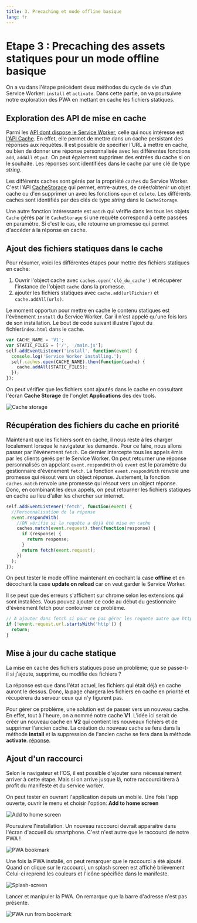 ```yaml
---
title: 3. Precaching et mode offline basique
lang: fr
---
```


# Etape 3 : Precaching des assets statiques pour un mode offline basique

On a vu dans l'étape précédent deux méthodes du cycle de vie d'un Service Worker: `install` et `activate`. Dans cette partie, on va poursuivre notre exploration des PWA en mettant en cache les fichiers statiques.

## Exploration des API de mise en cache

Parmi les [API dont dispose le Service Worker](https://developer.mozilla.org/en-US/docs/Web/API/Service_Worker_API), celle qui nous intéresse est [l'API Cache](https://developer.mozilla.org/en-US/docs/Web/API/Cache). En effet, elle permet de mettre dans un cache persistant des réponses aux requêtes. Il est possible de spécifier l'URL à mettre en cache, ou bien de donner une réponse personnalisée avec les différentes fonctions `add`, `addAll` et `put`. On peut également supprimer des entrées du cache si on le souhaite. Les réponses sont identifiées dans le cache par une clé de type _string_.

Les différents caches sont gérés par la propriété `caches` du Service Worker. C'est l'API [CacheStorage](https://developer.mozilla.org/en-US/docs/Web/API/CacheStorage) qui permet, entre-autres, de créer/obtenir un objet cache ou d'en supprimer un avec les fonctions `open` et `delete`. Les différents caches sont identifiés par des clés de type _string_ dans le `CacheStorage`.

Une autre fonction intéressante est `match` qui vérifie dans les tous les objets `Cache` gérés par le `CacheStorage` si une requête correspond à cette passées en paramètre. Si c'est le cas, elle retourne un promesse qui permet d'accéder à la réponse en cache.

## Ajout des fichiers statiques dans le cache

Pour résumer, voici les différentes étapes pour mettre des fichiers statiques en cache:

1.  Ouvrir l'object cache avec `caches.open('clé_du_cache')` et récupérer l'instance de l'object `cache` dans la promesse.
2.  ajouter les fichiers statiques avec `cache.add(urlFichier)` et `cache.addAll(urls)`.

Le moment opportun pour mettre en cache le contenu statiques est l'évènement `install` du Service Worker. Car il n'est appelé qu'une fois lors de son installation. Le bout de code suivant illustre l'ajout du fichier`index.html` dans le cache.

```js
var CACHE_NAME = 'V1';
var STATIC_FILES = ['/', '/main.js'];
self.addEventListener('install', function(event) {
  console.log('Service Worker installing.');
  self.caches.open(CACHE_NAME).then(function(cache) {
    cache.addAll(STATIC_FILES);
  });
});
```

On peut vérifier que les fichiers sont ajoutés dans le cache en consultant l'écran **Cache Storage** de l'onglet **Applications** des dev tools.

![Cache storage](./readme_assets/cache_storage.png 'Service Worker en attente')

## Récupération des fichiers du cache en priorité

Maintenant que les fichiers sont en cache, il nous reste à les charger localement lorsque le navigateur les demande. Pour ce faire, nous allons passer par l'évènement `fetch`. Ce dernier intercepte tous les appels émis par les clients gérés per le Service Worker. On peut retourner une réponse personnalisés en appelant `event.respondWith` où `event` est le paramètre du gestionnaire d'évènement `fetch`. La fonction `event.respondWith` renvoie une promesse qui résout vers un object réponse. Justement, la fonction `caches.match` renvoie une promesse qui résout vers un object réponse. Donc, en combinant les deux appels, on peut retourner les fichiers statiques en cache au lieu d'aller les chercher sur internet.

```js
self.addEventListener('fetch', function(event) {
  //Personnalisation de la réponse
  event.respondWith(
    //ON vérifie si la requête a déjà été mise en cache
    caches.match(event.request).then(function(response) {
      if (response) {
        return response;
      }
      return fetch(event.request);
    })
  );
});
```

On peut tester le mode offline maintenant en cochant la case **offline** et en décochant la case **update on reload** car on veut garder le Service Worker.

Il se peut que des erreurs s'affichent sur chrome selon les extensions qui sont installées. Vous pouvez ajouter ce code au début du gestionnaire d'évènement fetch pour contourner ce problème.

```js
// A ajouter dans fetch si pour ne pas gérer les requete autre que http
if (!event.request.url.startsWith('http')) {
  return;
}
```

## Mise à jour du cache statique

La mise en cache des fichiers statiques pose un problème; que se passe-t-il si j'ajoute, supprime, ou modifie des fichiers ?

La réponse est que dans l'état actuel, les fichiers qui était déjà en cache auront le dessus. Donc, la page chargera les fichiers en cache en priorité et récupérera du serveur ceux qui n'y figurent pas.

Pour gérer ce problème, une solution est de passer vers un nouveau cache. En effet, tout à l'heure, on a nommé notre cache **V1**. L'idée ici serait de créer un nouveau cache en **V2** qui contient les nouveaux fichiers et de supprimer l'ancien cache. La création du nouveau cache se fera dans la méthode **install** et la suppression de l'ancien cache se fera dans la méthode **activate**. [réponse](https://developers.google.com/web/fundamentals/primers/service-workers/lifecycle).

## Ajout d'un raccourci

Selon le navigateur et l'OS, il est possible d'ajouter sans nécessairement arriver à cette étape. Mais si on arrive jusque là, notre raccourci tirera à profit du manifeste et du service worker.

On peut tester en ouvrant l'application depuis un mobile. Une fois l'app ouverte, ouvrir le menu et choisir l'option: **Add to home screen**

![Add to home screen](./readme_assets/pwa_install_menu.jpg 'dd to home screen')

Poursuivre l'installation. Un nouveau raccourci devrait apparaitre dans l'écran d'accueil du smartphone. C'est n'est autre que le raccourci de notre PWA !

![PWA bookmark](./readme_assets/pwa_install.jpg 'PWA bookmark')

Une fois la PWA installé, on peut remarquer que le raccourci a été ajouté. Quand on clique sur le raccourci, un splash screen est affiché brièvement Celui-ci reprend les couleurs et l'icône spécifiée dans le manifeste.

![Splash-screen](./readme_assets/splash-screen.jpg 'Splash-screen')

Lancer et manipuler la PWA. On remarque que la barre d'adresse n'est pas présente.

![PWA run from bookmark](./readme_assets/pwa-fullscreen.jpg 'PWA run from bookmark')
